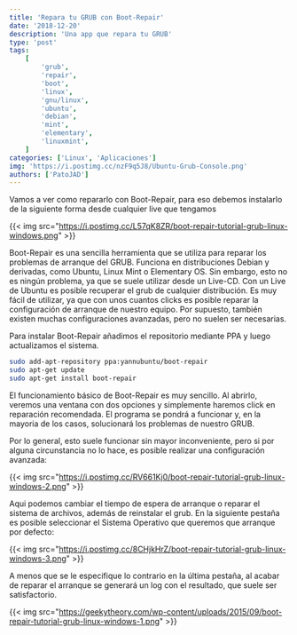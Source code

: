 ```yaml
---
title: 'Repara tu GRUB con Boot-Repair'
date: '2018-12-20'
description: 'Una app que repara tu GRUB'
type: 'post'
tags:
    [
        'grub',
        'repair',
        'boot',
        'linux',
        'gnu/linux',
        'ubuntu',
        'debian',
        'mint',
        'elementary',
        'linuxmint',
    ]
categories: ['Linux', 'Aplicaciones']
img: 'https://i.postimg.cc/nzF9q5J8/Ubuntu-Grub-Console.png'
authors: ['PatoJAD']
---
```


Vamos a ver como repararlo con Boot-Repair, para eso debemos instalarlo de la siguiente forma desde cualquier live que tengamos

{{< img src="https://i.postimg.cc/L57qK8ZR/boot-repair-tutorial-grub-linux-windows.png" >}}

Boot-Repair es una sencilla herramienta que se utiliza para reparar los problemas de arranque del GRUB. Funciona en distribuciones Debian y derivadas, como Ubuntu, Linux Mint o Elementary OS. Sin embargo, esto no es ningún problema, ya que se suele utilizar desde un Live-CD. Con un Live de Ubuntu es posible recuperar el grub de cualquier distribución. Es muy fácil de utilizar, ya que con unos cuantos clicks es posible reparar la configuración de arranque de nuestro equipo. Por supuesto, también existen muchas configuraciones avanzadas, pero no suelen ser necesarias.

Para instalar Boot-Repair añadimos el repositorio mediante PPA y luego actualizamos el sistema.

```zsh
sudo add-apt-repository ppa:yannubuntu/boot-repair
sudo apt-get update
sudo apt-get install boot-repair
```

El funcionamiento básico de Boot-Repair es muy sencillo. Al abrirlo, veremos una ventana con dos opciones y simplemente haremos click en reparación recomendada. El programa se pondrá a funcionar y, en la mayoria de los casos, solucionará los problemas de nuestro GRUB.

Por lo general, esto suele funcionar sin mayor inconveniente, pero si por alguna circunstancia no lo hace, es posible realizar una configuración avanzada:

{{< img src="https://i.postimg.cc/RV661Kj0/boot-repair-tutorial-grub-linux-windows-2.png" >}}

Aqui podemos cambiar el tiempo de espera de arranque o reparar el sistema de archivos, además de reinstalar el grub. En la siguiente pestaña es posible seleccionar el Sistema Operativo que queremos que arranque por defecto:

{{< img src="https://i.postimg.cc/8CHjkHrZ/boot-repair-tutorial-grub-linux-windows-3.png" >}}

A menos que se le especifique lo contrario en la última pestaña, al acabar de reparar el arranque se generará un log con el resultado, que suele ser satisfactorio.

{{< img src="https://geekytheory.com/wp-content/uploads/2015/09/boot-repair-tutorial-grub-linux-windows-1.png" >}}
